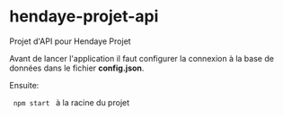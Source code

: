 # hendaye-projet-api
Projet d'API pour Hendaye Projet

Avant de lancer l'application il faut configurer la connexion à la base de données dans le fichier <b>config.json</b>. 

Ensuite:

<code> npm start </code> à la racine du projet

